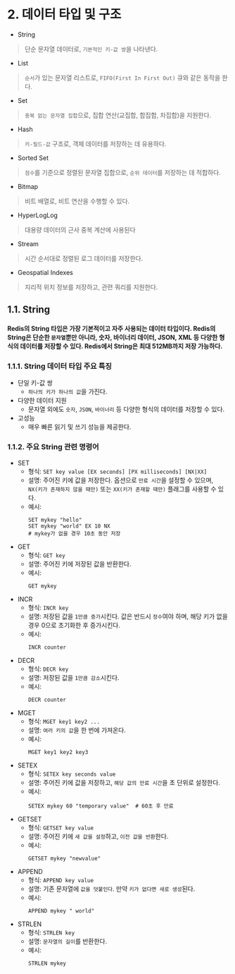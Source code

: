 # 2. 데이터 타입 및 구조
 

* String
> 단순 문자열 데이터로, `기본적인 키-값 쌍`을 나타낸다.

* List
> `순서`가 있는 문자열 리스트로, `FIFO(First In First Out)` 큐와 같은 동작을 한다.

* Set
> `중복 없는 문자열 집합`으로, 집합 연산(교집합, 합집합, 차집합)을 지원한다.

* Hash
> `키-필드-값` 구조로, 객체 데이터를 저장하는 데 유용하다.

* Sorted Set
> `점수`를 기준으로 정렬된 문자열 집합으로, `순위 데이터`를 저장하는 데 적합하다.

* Bitmap
> 비트 배열로, 비트 연산을 수행할 수 있다.

* HyperLogLog
> 대용량 데이터의 근사 중복 계산에 사용된다

* Stream
> 시간 순서대로 정렬된 로그 데이터를 저장한다.

* Geospatial Indexes
> 지리적 위치 정보를 저장하고, 관련 쿼리를 지원한다.

## 1.1. String
#### Redis의 String 타입은 가장 기본적이고 자주 사용되는 데이터 타입이다. Redis의 String은 단순한 `문자열`뿐만 아니라, 숫자, 바이너리 데이터, JSON, XML 등 다양한 형식의 데이터를 저장할 수 있다. Redis에서 String은 최대 512MB까지 저장 가능하다.

### 1.1.1. String 데이터 타입 주요 특징
* 단일 키-값 쌍
  * `하나의 키가 하나의 값`을 가진다.
* 다양한 데이터 지원
  * 문자열 외에도 `숫자`, `JSON`, `바이너리` 등 다양한 형식의 데이터를 저장할 수 있다.
* 고성능
  * 매우 빠른 읽기 및 쓰기 성능을 제공한다.

### 1.1.2. 주요 String 관련 명령어
*  SET
   * 형식: `SET key value [EX seconds] [PX milliseconds] [NX|XX]`
   * 설명: 주어진 키에 값을 저장한다. 옵션으로 `만료 시간`을 설정할 수 있으며, `NX(키가 존재하지 않을 때만)` 또는 `XX(키가 존재할 때만)` 플래그를 사용할 수 있다.
   * 예시:
        ```
        SET mykey "hello"
        SET mykey "world" EX 10 NX  
        # mykey가 없을 경우 10초 동안 저장
        ```
*  GET
   * 형식: `GET key`
   * 설명: 주어진 키에 저장된 값을 반환한다.
   * 예시:
      ```
      GET mykey
      ```
*  INCR
   * 형식: `INCR key`
   * 설명: 저장된 값을 `1만큼 증가`시킨다. 값은 반드시 `정수`여야 하며, 해당 키가 없을 경우 0으로 초기화한 후 증가시킨다.
   * 예시:
      ```
      INCR counter
      ```
*  DECR
   * 형식: `DECR key`
   * 설명: 저장된 값을 `1만큼 감소`시킨다.
   * 예시:
      ```
      DECR counter
      ```
*  MGET
   * 형식: `MGET key1 key2 ...`
   * 설명: `여러 키의 값`을 한 번에 가져온다.
   * 예시:
      ```
      MGET key1 key2 key3
      ```
*  SETEX
   * 형식: `SETEX key seconds value`
   * 설명: 주어진 키에 값을 저장하고, `해당 값의 만료 시간`을 초 단위로 설정한다.
   * 예시:
      ```
      SETEX mykey 60 "temporary value"  # 60초 후 만료
      ```
*  GETSET
   * 형식: `GETSET key value`
   * 설명: 주어진 키에 `새 값을 설정`하고, `이전 값을 반환`한다.
   * 예시:
      ```
      GETSET mykey "newvalue"
      ```
*  APPEND
   * 형식: `APPEND key value`
   * 설명: 기존 문자열에 `값을 덧붙인다`. 만약 `키가 없다면 새로 생성`된다.
   * 예시:
      ```
      APPEND mykey " world"
      ```
*  STRLEN
   * 형식: `STRLEN key`
   * 설명: `문자열의 길이`를 반환한다.
   * 예시:
      ```
      STRLEN mykey
      ```